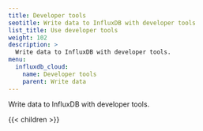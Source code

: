 ```yaml
---
title: Developer tools
seotitle: Write data to InfluxDB with developer tools
list_title: Use developer tools
weight: 102
description: >
  Write data to InfluxDB with developer tools.
menu:
  influxdb_cloud:
    name: Developer tools
    parent: Write data
---
```


Write data to InfluxDB with developer tools.

{{< children >}}
